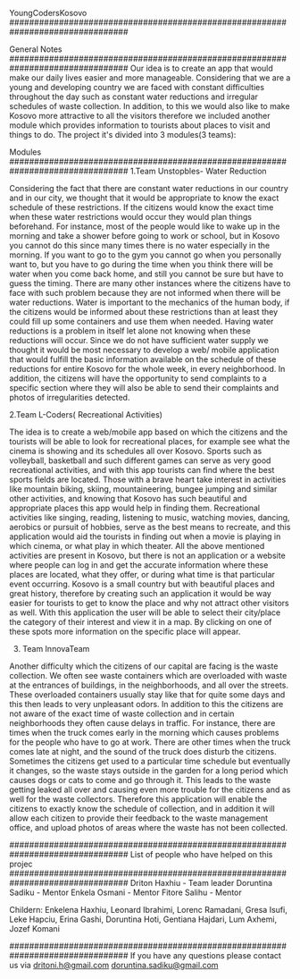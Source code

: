 YoungCodersKosovo
################################################################################


General Notes 
################################################################################ 
Our idea is to create an app that would make our daily lives easier and more manageable. 
Considering that we are a young and developing country we are faced with constant 
difficulties throughout the day such as constant water reductions and irregular 
schedules of waste collection. In addition, to this we would also like to make Kosovo 
more attractive to all the visitors therefore we included another module which provides 
information to tourists about places to visit and things to do.
The project it's divided into 3 modules(3 teams): 

Modules 
################################################################################ 
1.Team Unstopbles- Water Reduction 

Considering the fact that there are constant water reductions in our country and in our city, 
we thought that it would be appropriate to know the exact schedule of these restrictions. 
If the citizens would know the exact time when these water restrictions would occur they 
would plan things beforehand. 
For instance, most of the people would like to wake up in the morning and take a shower 
before going to work or school, but in Kosovo you cannot do this since many times there 
is no water especially in the morning. If you want to go to the gym you cannot go when 
you personally want to, but you have to go during the time when you think there will be 
water when you come back home, and still you cannot be sure but have to guess the timing. 
There are many other instances where the citizens have to face with such problem because 
they are not informed when there will be water reductions. 
Water is important to the mechanics of the human body, if the citizens would be informed 
about these restrictions than at least they could fill up some containers and use them when 
needed. Having water reductions is a problem in itself let alone not knowing when these reductions will occur. 
Since we do not have sufficient water supply we thought it would be most necessary to 
develop a web/ mobile application that would fulfill the basic information available on 
the schedule of these reductions for entire Kosovo for the whole week, in every neighborhood. 
In addition, the citizens will have the opportunity to send complaints to a specific section 
where they will also be able to send their complaints and photos of irregularities detected. 


2.Team L-Coders( Recreational Activities)

The idea is to create a web/mobile app based on which the citizens and the tourists will be able to 
look for recreational places, for example see what the cinema is showing and its schedules all over Kosovo. 
Sports such as volleyball, basketball and such different games can serve as very good recreational 
activities, and with this app tourists can find where the best sports fields are located. 
Those with a brave heart take interest in activities like mountain biking, skiing, mountaineering, 
bungee jumping and similar other activities, and knowing that Kosovo has such beautiful and appropriate 
places this app would help in finding them. 
Recreational activities like singing, reading, listening to music, watching movies, dancing, aerobics or 
pursuit of hobbies, serve as the best means to recreate, and this application would aid the tourists in 
finding out when a movie is playing in which cinema, or what play in which theater.
All the above mentioned activities are present in Kosovo, but there is not an application or a website 
where people can log in and get the accurate information where these places are located, what they offer, 
or during what time is that particular event occurring. Kosovo is a small country but with beautiful 
places and great history, therefore by creating such an application it would be way easier for tourists 
to get to know the place and why not attract other visitors as well.
With this application the user will be able to select their city/place the category of their interest 
and view it in a map. By clicking on one of these spots more information on the specific place will appear. 

3. Team InnovaTeam

Another difficulty which the citizens of our capital are facing is the waste collection. We often see waste 
containers which are overloaded with waste at the entrances of buildings, in the neighborhoods, and 
all over the streets. These overloaded containers usually stay like that for quite some days and this 
then leads to very unpleasant odors. 
In addition to this the citizens are not aware of the exact time of waste collection and in certain 
neighborhoods they often cause delays in traffic. For instance, there are times when the truck comes 
early in the morning which causes problems for the people who have to go at work. There are other times 
when the truck comes late at night, and the sound of the truck does disturb the citizens. 
Sometimes the citizens get used to a particular time schedule but eventually it changes, so the waste 
stays outside in the garden for a long period which causes dogs or cats to come and go through it. 
This leads to the waste getting leaked all over and causing even more trouble for the citizens and 
as well for the waste collectors. 
Therefore this application will enable the citizens to exactly know the schedule of collection, and 
in addition it will allow each citizen to provide their feedback to the waste management office, 
and upload photos of areas where the waste has not been collected.

################################################################################ 
List of people who have helped on this projec
################################################################################ 
Driton Haxhiu - Team leader
Doruntina Sadiku - Mentor
Enkela Osmani - Mentor
Fitore Salihu - Mentor

Childern:
Enkelena Haxhiu, 
Leonard Ibrahimi, 
Lorenc Ramadani,
Gresa Isufi, 
Leke Hapciu, 
Erina Gashi, 
Doruntina Hoti, 
Gentiana Hajdari, 
Lum Axhemi, 
Jozef Komani



################################################################################ 
If you have any questions please contact us via 
dritoni.h@gmail.com
doruntina.sadiku@gmail.com
